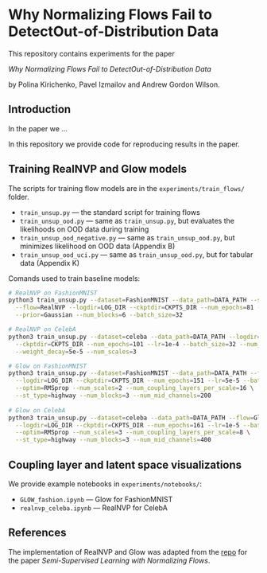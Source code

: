 # Why Normalizing Flows Fail to DetectOut-of-Distribution Data
This repository contains experiments for the paper

_Why Normalizing Flows Fail to DetectOut-of-Distribution Data_

by  Polina Kirichenko, Pavel Izmailov and Andrew Gordon Wilson.

## Introduction

In the paper we ...

In this repository we provide code for reproducing results in the paper.


## Training RealNVP and Glow models

The scripts for training flow models are in the `experiments/train_flows/` folder.

- `train_unsup.py` &mdash; the standard script for training flows
- `train_unsup_ood.py` &mdash; same as `train_unsup.py`, but evaluates the likelihoods on OOD data during training
- `train_unsup_ood_negative.py` &mdash; same as `train_unsup_ood.py`, but minimizes likelihood on OOD data (Appendix B)
- `train_unsup_ood_uci.py` &mdash; same as `train_unsup_ood.py`, but for tabular data (Appendix K)

Comands used to train baseline models:
```bash
# RealNVP on FashionMNIST
python3 train_unsup.py --dataset=FashionMNIST --data_path=DATA_PATH --save_freq=20 \
  --flow=RealNVP --logdir=LOG_DIR --ckptdir=CKPTS_DIR --num_epochs=81 --lr=5e-5 \
  --prior=Gaussian --num_blocks=6 --batch_size=32

# RealNVP on CelebA
python3 train_unsup.py --dataset=celeba --data_path=DATA_PATH --logdir=LOG_DIR \
  --ckptdir=CKPTS_DIR --num_epochs=101 --lr=1e-4 --batch_size=32 --num_blocks=8 \
  --weight_decay=5e-5 --num_scales=3

# Glow on FashionMNIST
python3 train_unsup.py --dataset=FashionMNIST --data_path=DATA_PATH --flow=Glow \
  --logdir=LOG_DIR --ckptdir=CKPTS_DIR --num_epochs=151 --lr=5e-5 --batch_size=32 \
  --optim=RMSprop --num_scales=2 --num_coupling_layers_per_scale=16 \
  --st_type=highway --num_blocks=3 --num_mid_channels=200
  
# Glow on CelebA
python3 train_unsup.py --dataset=celeba --data_path=DATA_PATH --flow=Glow \
  --logdir=LOG_DIR --ckptdir=CKPTS_DIR --num_epochs=161 --lr=1e-5 --batch_size=32 \
  --optim=RMSprop --num_scales=3 --num_coupling_layers_per_scale=8 \
  --st_type=highway --num_blocks=3 --num_mid_channels=400
```


## Coupling layer and latent space visualizations

We provide example notebooks in `experiments/notebooks/`:
- `GLOW_fashion.ipynb` &mdash; Glow for FashionMNIST
- `realnvp_celeba.ipynb` &mdash; RealNVP for CelebA

## References

The implementation of RealNVP and Glow was adapted from the [repo](https://github.com/izmailovpavel/flowgmm) for the paper _Semi-Supervised Learning with Normalizing Flows_.
